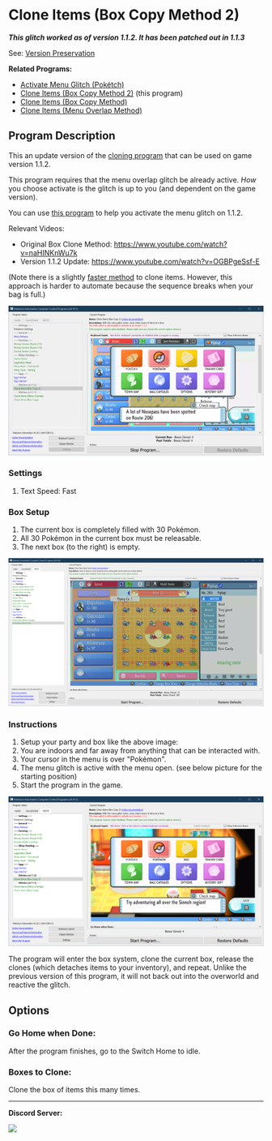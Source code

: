 # Clone Items (Box Copy Method 2)

***This glitch worked as of version 1.1.2. It has been patched out in 1.1.3***

See: [Version Preservation](VersionPreservation.md)

**Related Programs:**
- [Activate Menu Glitch (Pokétch)](ActivateMenuGlitch-Poketch.md)
- [Clone Items (Box Copy Method 2)](CloneItemsBoxCopy2.md) (this program)
- [Clone Items (Box Copy Method)](CloneItemsBoxCopy.md)
- [Clone Items (Menu Overlap Method)](CloneItemsMenuOverlap.md)

## Program Description

This an update version of the [cloning program](CloneItemsBoxCopy.md) that can be used on game version 1.1.2.

This program requires that the menu overlap glitch be already active. *How* you choose activate is the glitch is up to you (and dependent on the game version).

You can use [this program](ActivateMenuGlitch-Poketch.md) to help you activate the menu glitch on 1.1.2.

Relevant Videos:
- Original Box Clone Method: https://www.youtube.com/watch?v=naHINKnWu7k
- Version 1.1.2 Update: https://www.youtube.com/watch?v=OGBPgeSsf-E

(Note there is a slightly [faster method](https://www.youtube.com/watch?v=ZbNYA9PzCAw) to clone items.
However, this approach is harder to automate because the sequence breaks when your bag is full.)

<img src="images/CloneItemsBoxCopy2-0.png">

### Settings

1. Text Speed: Fast

### Box Setup

1. The current box is completely filled with 30 Pokémon.
2. All 30 Pokémon in the current box must be releasable.
3. The next box (to the right) is empty.

<img src="images/CloneItemsBoxCopy-1.png">

### Instructions

1. Setup your party and box like the above image:
2. You are indoors and far away from anything that can be interacted with.
3. Your cursor in the menu is over "Pokémon".
4. The menu glitch is active with the menu open. (see below picture for the starting position)
5. Start the program in the game.

<img src="images/CloneItemsBoxCopy2-1.png">

The program will enter the box system, clone the current box, release the clones (which detaches items to your inventory), and repeat.
Unlike the previous version of this program, it will not back out into the overworld and reactive the glitch.


## Options

### Go Home when Done:

After the program finishes, go to the Switch Home to idle.

### Boxes to Clone:

Clone the box of items this many times.

<hr>

**Discord Server:** 

[<img src="https://canary.discordapp.com/api/guilds/695809740428673034/widget.png?style=banner2">](https://discord.gg/cQ4gWxN)

